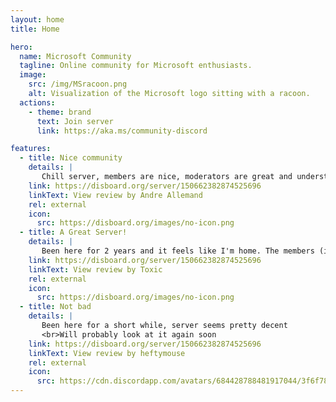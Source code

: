 ```yaml
---
layout: home
title: Home

hero:
  name: Microsoft Community
  tagline: Online community for Microsoft enthusiasts.
  image:
    src: /img/MSracoon.png
    alt: Visualization of the Microsoft logo sitting with a racoon.
  actions:
    - theme: brand
      text: Join server
      link: https://aka.ms/community-discord

features:
  - title: Nice community
    details: |
       Chill server, members are nice, moderators are great and understanding, just that you should follow the rules. Verbal warns might be issued for first time violations, so you got to be careful with that.
    link: https://disboard.org/server/150662382874525696
    linkText: View review by Andre Allemand
    rel: external
    icon:
      src: https://disboard.org/images/no-icon.png
  - title: A Great Server!
    details: |
       Been here for 2 years and it feels like I'm home. The members (including the staff) are so hospitable that it makes me feel like that. Will recommend the server to someone else and defo will stay here!
    link: https://disboard.org/server/150662382874525696
    linkText: View review by Toxic
    rel: external
    icon:
      src: https://disboard.org/images/no-icon.png
  - title: Not bad
    details: |
       Been here for a short while, server seems pretty decent
       <br>Will probably look at it again soon
    link: https://disboard.org/server/150662382874525696
    linkText: View review by heftymouse
    rel: external
    icon:
      src: https://cdn.discordapp.com/avatars/684428788481917044/3f6f784b938ce49be994659433bc7ada.jpg
---
```


<style>
    div.VPHomeFeatures div.container::before {
        content: 'Reviews';
        font-size: 24px;
        font-weight: 600;
    }

    div.VPHomeFeatures div.container div.items {
        margin-top: 20px !important;
    }

    div.VPHero img.VPImage {
      max-width: 450px !important;
    }

    div.VPHero p.tagline {
      font-weight: semibold;
      color: var(--vp-c-text-1);
    }

    div.VPHomeFeatures img {
        border-radius: 50%;
    }
</style>